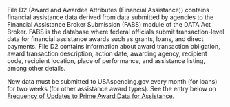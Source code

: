 File D2 (Award and Awardee Attributes (Financial Assistance))
contains financial assistance data derived from data submitted by
agencies to the Financial Assistance Broker Submission (FABS) module
of the DATA Act Broker. FABS is the database where federal officials
submit transaction-level data for financial assistance awards such
as grants, loans, and direct payments. File D2 contains information
about award transaction obligation, award transaction description,
action date, awarding agency, recipient code, recipient location,
place of performance, and assistance listing, among other details.

New data must be submitted to USAspending.gov every month (for loans) for two weeks (for other assistance award types). See the entry below on [Frequency of Updates to Prime Award Data for Assistance.](https://fsgov-my.sharepoint.com/personal/andrew_ly_fiscal_treasury_gov/Documents/Link%20to%20entry%20below)
